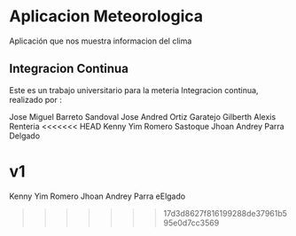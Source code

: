 ﻿# Aplicacion Meteorologica

Aplicación que nos muestra informacion del clima

## Integracion Continua 

Este es un trabajo universitario para la meteria Integracion continua, realizado por : 

Jose Miguel Barreto Sandoval
Jose Andred Ortiz Garatejo
Gilberth Alexis Renteria
<<<<<<< HEAD
Kenny Yim Romero Sastoque
Jhoan Andrey Parra Delgado

v1
=======
Kenny Yim Romero
Jhoan Andrey Parra eElgado
>>>>>>> 17d3d8627f816199288de37961b595e0d7cc3569
